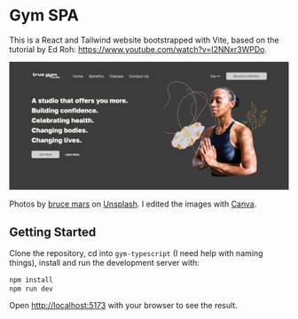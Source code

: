 # Gym SPA

This is a React and Tailwind website bootstrapped with Vite, based on the tutorial by Ed Roh: https://www.youtube.com/watch?v=I2NNxr3WPDo. 

<img src="src\assets\github.png" alt="screenshot of homepage"/>

Photos by <a href="https://unsplash.com/@brucemars?utm_content=creditCopyText&utm_medium=referral&utm_source=unsplash">bruce mars</a> on <a href="https://unsplash.com/photos/two-smiling-women-doing-yoga-pose-tj27cwu86Wk?utm_content=creditCopyText&utm_medium=referral&utm_source=unsplash">Unsplash</a>.
I edited the images with [Canva](https://www.canva.com/en_gb/).

## Getting Started

Clone the repository, cd into `gym-typescript` (I need help with naming things), install and run the development server with:

```
npm install
npm run dev
```

Open [http://localhost:5173](http://localhost:5173) with your browser to see the result.

